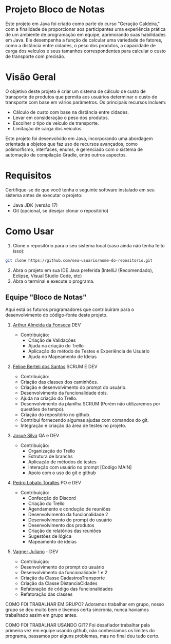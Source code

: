 # Projeto Bloco de Notas
Este projeto em Java foi criado como parte do curso "Geração Caldeira," com a finalidade de proporcionar aos participantes uma experiência prática de um ambiente de programação em equipe, aprimorando suas habilidades em Java. Ele desempenha a função de calcular uma variedade de fatores, como a distância entre cidades, o peso dos produtos, a capacidade de carga dos veículos e seus tamanhos correspondentes para calcular o custo de transporte com precisão.

# Visão Geral
O objetivo deste projeto é criar um sistema de cálculo de custo de transporte de produtos que permita aos usuários determinar o custo de transporte com base em vários parâmetros. Os principais recursos incluem:

* Cálculo de custo com base na distância entre cidades.
* Levar em consideração o peso dos produtos.
* Escolher o tipo de veículo de transporte.
* Limitação de carga dos veículos.

Este projeto foi desenvolvido em Java, incorporando uma abordagem orientada a objetos que faz uso de recursos avançados, como polimorfismo, interfaces, enums, é gerenciado com o sistema de automação de compilação Gradle, entre outros aspectos.

# Requisitos
Certifique-se de que você tenha o seguinte software instalado em seu sistema antes de executar o projeto:

* Java JDK (versão 17)
* Git (opcional, se desejar clonar o repositório)

# Como Usar
1. Clone o repositório para o seu sistema local (caso ainda não tenha feito isso):
```bash
git clone https://github.com/seu-usuario/nome-do-repositorio.git
```
2.  Abra o projeto em sua IDE Java preferida (IntelliJ (Recomendado), Eclipse, Visual Studio Code, etc)
3.  Abra o terminal e execute o programa.

## Equipe "Bloco de Notas"
Aqui está os futuros programadores que contribuíram para o desenvolvimento do código-fonte deste projeto.

1. [Arthur Almeida da Fonseca](https://github.com/Vaniteux2006) DEV
   * Contribuição:
     - Criação de Validações
     - Ajuda na criação do Trello
     - Aplicação do método de Testes e Experiência de Usuário
     - Ajuda no Mapeamento de Ideias

2. [Felipe Berteli dos Santos](https://github.com/FBerteli) SCRUM E DEV
   * Contribuição:
    - Criação das classes dos caminhões.
    - Criação e desenvolvimento do prompt do usuário.
    - Desenvolvimento da funcionalidade dois.
    - Ajuda na criação do Trello.
    - Desenvolvimento da planilha SCRUM (Porém não utilizaremos por questões de tempo).
    - Criação do repositório no github.
    - Contribui fornecendo algumas ajudas com comandos do git.
    - Integração e criação da área de testes no projeto.

3. [Josué Silva](https://github.com/josuedevgit) QA e DEV
   * Contribuição:
     - Organização do Trello
     - Estrutura de branchs
     - Aplicação de métodos de testes
     - Interação com usuário no prompt [Codigo MAIN]
     - Apoio com o uso do git e github

4. [Pedro Lobato Toralles](https://github.com/PedroLobatoToralles) PO e DEV
   * Contribuição:
     - Confecção do Discord
     - Criação do Trello
     - Agendamento e condução de reuniões
     - Desenvolvimento da funcionalidade 2
     - Desenvolvimento do prompt do usuário
     - Desenvolvimento dos produtos
     - Criação de relatórios das reuniões
     - Sugestões de lógica
     - Mapeamento de ideias

5. [Vagner Juliano](https://github.com/vaguinhu) - DEV
   * Contribuição: 
   - Desenvolvimento do prompt do usuário
   - Desenvolvimento da funcionalidade 1 e 2
   - Criação da Classe CadastrosTransporte
   - Criação da Classe DistanciaCidades
   - Refatoração de código das funcionalidades
   - Refatoração das classes

COMO FOI TRABALHAR EM GRUPO?
Adoramos trabalhar em grupo, nosso grupo se deu muito bem e tivemos certa sincronia, nunca haviamos trabalhado assim em grupo antes.

COMO FOI TRABALHAR USANDO GIT?
Foi desafiador trabalhar pela primeira vez em equipe usando github, não conhecíamos os limites do programa, passamos por alguns problemas, mas no final deu tudo certo.
